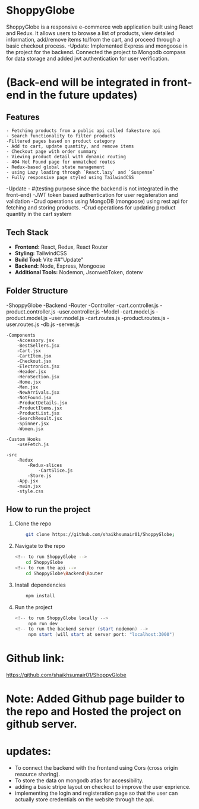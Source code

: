 # ShoppyGlobe
ShoppyGlobe is a responsive e-commerce web application built using React and Redux. It allows users to browse a list of products, view detailed information, add/remove items to/from the cart, and proceed through a basic checkout process.
-Update: Implemented Express and mongoose in the project for the backend. Connected the project to Mongodb compass for data storage and added jwt authentication for user verification. 
# (Back-end will be integrated in front-end in the future updates)

## Features
    - Fetching products from a public api called fakestore api
    - Search functionality to filter products
    -Filtered pages based on product category
    - Add to cart, update quantity, and remove items
    - Checkout page with order summary
    - Viewing product detail with dynamic routing
    - 404 Not Found page for unmatched routes
    - Redux-based global state management
    - using Lazy loading through `React.lazy` and `Suspense`
    - Fully responsive page styled using TailwindCSS

-Update - #(testing purpose since the backend is not integrated in the front-end)
    -JWT token based authentication for user registeration and validation
    -Crud operations using MongoDB (mongoose) using rest api for fetching and storing products.
    -Crud operations for updating product quantity in the cart system
    

## Tech Stack

- **Frontend:** React, Redux, React Router 
- **Styling:** TailwindCSS
- **Build Tool:** Vite
##"Update"
- **Backend:** Node, Express, Mongoose
- **Additional Tools:** Nodemon, JsonwebToken, dotenv
## Folder Structure
-ShoppyGlobe
    -Backend
        -Router
            -Controller
                -cart.controller.js
                -product.controller.js
                -user.controller.js
            -Model
                -cart.model.js
                -product.model.js
                -user.model.js
            -cart.routes.js
            -product.routes.js
            -user.routes.js
            -db.js
            -server.js

    -Components
        -Accessory.jsx
        -BestSellers.jsx
        -Cart.jsx
        -CartItem.jsx
        -Checkout.jsx
        -Electronics.jsx
        -Header.jsx
        -HeroSection.jsx
        -Home.jsx
        -Men.jsx
        -NewArrivals.jsx
        -NotFound.jsx
        -ProductDetails.jsx
        -ProductItems.jsx
        -ProductList.jsx
        -SearchResult.jsx
        -Spinner.jsx
        -Women.jsx
    
    -Custom Hooks
        -useFetch.js
    
    -src
        -Redux
            -Redux-slices
                -CartSlice.js
            -Store.js
        -App.jsx
        -main.jsx
        -style.css

##  How to run the project
1. Clone the repo
    
    ```bash
        git clone https://github.com/shaikhsumair01/ShoppyGlobe;
    ```

2.  Navigate to the repo
    
    ```bash
    <!-- to run ShoppyGlobe -->
        cd ShoppyGlobe
    <!-- to run the api -->
        cd ShoppyGlobe\Backend\Router 
    ```

3. Install dependencies
    
    ```PowerShell
        npm install
    ```
4. Run the project
    
    ```PowerShell
    <!-- to run ShoppyGlobe locally -->
         npm run dev 
    <!-- to run the backend server (start nodemon) -->
         npm start (will start at server port: "localhost:3000")
    ```

# Github link:
https://github.com/shaikhsumair01/ShoppyGlobe

# Note: Added Github page builder to the repo and Hosted the project on github server.

#   updates:
- To connect the backend with the frontend using Cors (cross origin resource sharing).
- To store the data on mongodb atlas for accessibility.
- adding a basic stripe layout on checkout to improve the user exprience.  
- implementing the login and registeration page so that the user can actually store credentials on the website through the api.


